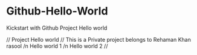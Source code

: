# Github-Hello-World
Kickstart with Github Project Hello world

// Project  Hello world //
This is a Private project belongs to Rehaman Khan rasool /n
Hello world 1 /n
Hello world 2 //


